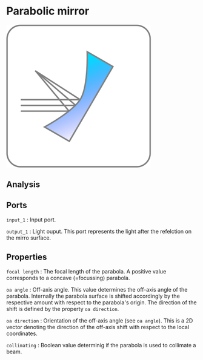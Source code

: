 # Parabolic mirror

![Parabola icon](../images/icons/node_parabola.svg)

## Analysis

## Ports

`input_1`
: Input port.

`output_1`
: Light ouput. This port represents the light after the refelction on the mirro surface.

## Properties

`focal length`
: The focal length of the parabola. A positive value corresponds to a concave (=focussing) parabola.

`oa angle`
: Off-axis angle. This value determines the off-axis angle of the parabola. Internally the parabola surface is shifted accordingly by the respective amount with respect to the parabola's origin. The direction of the shift is defined by the property `oa direction`.

`oa direction`
: Orientation of the off-axis angle (see `oa angle`). This is a 2D vector denoting the direction of the off-axis shift with respect to the local coordinates.

`collimating`
: Boolean value determinig if the parabola is used to collimate a beam.
